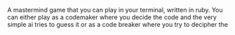 A mastermind game that you can play in your terminal, written in ruby. You can either play as a codemaker where you decide the code and the very simple ai tries to guess it or as a code breaker where you try to decipher the  